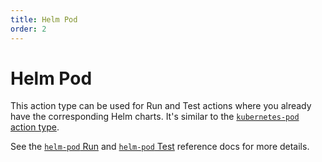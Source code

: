 ```yaml
---
title: Helm Pod
order: 2
---
```


# Helm Pod

This action type can be used for Run and Test actions where you already have the corresponding Helm charts. It's similar to the
[`kubernetes-pod` action type](./kubernetes-pod.md).

See the [`helm-pod` Run](../../../reference/action-types/Run/helm-pod.md) and [`helm-pod` Test](../../../reference/action-types/Test/helm-pod.md) reference docs for more details.
